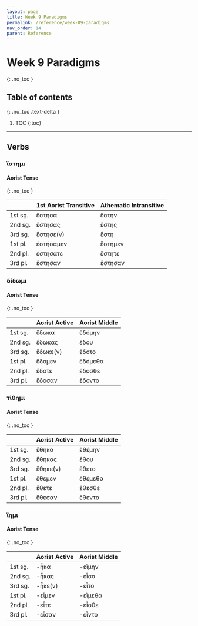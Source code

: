 ```yaml
---
layout: page
title: Week 9 Paradigms
permalink: /reference/week-09-paradigms
nav_order: 14
parent: Reference
---
```


# Week 9 Paradigms
{: .no_toc }

## Table of contents
{: .no_toc .text-delta }

1. TOC
{:toc}

***

## Verbs

### ἵστημι

#### Aorist Tense
{: .no_toc }

| | 1st Aorist Transitive | Athematic Intransitive |
| ----- | ----- | ----- |
| 1st sg. | ἔστησα | ἔστην |
| 2nd sg. | ἔστησας | ἔστης |
| 3rd sg. | ἔστησε(ν) | ἔστη |
| 1st pl. | ἐστήσαμεν | ἔστημεν |
| 2nd pl. | ἐστήσατε | ἔστητε |
| 3rd pl. | ἔστησαν | ἔστησαν |

### δίδωμι

#### Aorist Tense
{: .no_toc }

| | Aorist Active | Aorist Middle |
| ----- | ----- | ----- |
| 1st sg. | ἔδωκα | ἐδόμην |
| 2nd sg. | ἔδωκας | ἔδου |
| 3rd sg. | ἔδωκε(ν) | ἔδοτο |
| 1st pl. | ἔδομεν | ἐδόμεθα |
| 2nd pl. | ἔδοτε | ἔδοσθε |
| 3rd pl. | ἔδοσαν | ἔδοντο |

### τίθημι

#### Aorist Tense
{: .no_toc }

| | Aorist Active | Aorist Middle |
| ----- | ----- | ----- |
| 1st sg. | ἔθηκα | ἐθέμην |
| 2nd sg. | ἔθηκας | ἔθου |
| 3rd sg. | ἔθηκε(ν) | ἔθετο |
| 1st pl. | ἔθεμεν | ἐθέμεθα |
| 2nd pl. | ἔθετε | ἔθεσθε |
| 3rd pl. | ἔθεσαν | ἔθεντο |

### ἵημι

#### Aorist Tense
{: .no_toc }

| | Aorist Active | Aorist Middle |
| ----- | ----- | ----- |
| 1st sg. | -ἧκα | -εἵμην |
| 2nd sg. | -ἧκας | -εἷσο |
| 3rd sg. | -ἧκε(ν) | -εἷτο |
| 1st pl. | -εἷμεν | -εἵμεθα |
| 2nd pl. | -εἷτε | -εἷσθε |
| 3rd pl. | -εἷσαν | -εἷντο |